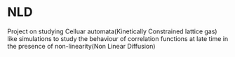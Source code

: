 # NLD
Project on studying Celluar automata(Kinetically Constrained lattice gas) like simulations to study the behaviour of correlation functions at late time in the presence of non-linearity(Non Linear Diffusion)
